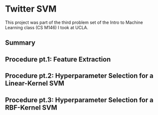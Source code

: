 # Twitter SVM

This project was part of the third problem set of the Intro to Machine Learning class (CS M146) I took at UCLA.

## Summary

## Procedure pt.1: Feature Extraction

## Procedure pt.2: Hyperparameter Selection for a Linear-Kernel SVM

## Procedure pt.3: Hyperparameter Selection for a RBF-Kernel SVM

